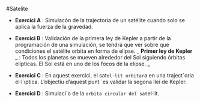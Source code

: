 #Sátelite

* __Exercici A__ : Simulacón de la trajectoria de un satélite cuando solo se aplica la fuerza de la gravedad. 

* __Exercici B__ : Validación de la primera ley de Kepler a partir de la programación de una simulación, se tendrá que ver sobre que condiciones el satélite orbita en forma de elipse.
_ **Primer ley de Kepler** _ : Todos los planetas se mueven alrededor del Sol siguiendo órbitas elípticas. El Sol está en uno de los focos de la elipse. _ 

* __Exercici C__ : En aquest exercici, el sat`el·lit orbitar`a en una traject`oria
el·l´ıptica. L’objectiu d’aquest punt ´es validar la segona llei de Kepler.
* __Exercici D__ : Simulaci´o de la `orbita circular del sat`el·lit.
